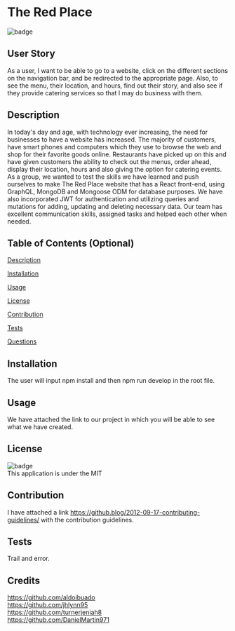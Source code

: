 # The Red Place
  
  ![badge](https://img.shields.io/badge/license-MIT-brightgreen)

## User Story
As a user, I want to be able to go to a website, click on the different sections on the navigation bar, and be redirected to the appropriate page. Also, to see the menu, their location, and hours, find out their story, and also see if they provide catering services so that I may do business with them.

## Description 
In today's day and age, with technology ever increasing, the need for businesses to have a website has increased. The majority of customers, have smart phones and computers which they use to browse the web and shop for their favorite goods online. Restaurants have picked up on this and have given customers the ability to check out the menus, order ahead, display their location, hours and also giving the option for catering events. As a group, we wanted to test the skills we have learned and push ourselves to make The Red Place website that has a React front-end, using GraphQL, MongoDB and Mongoose ODM for database purposes. We have also incorporated JWT for authentication and utilizing queries and mutations for adding, updating and deleting necessary data. Our team has excellent communication skills, assigned tasks and helped each other when needed.

## Table of Contents (Optional)
[Description](#description)

[Installation](#installation)

[Usage](#usage)

[License](#license)

[Contribution](#contribution)

[Tests](#tests)

[Questions](#questions)

## Installation
The user will input npm install and then npm run develop in the root file.

## Usage
We have attached the link  to our project in which you will be able to see what we have created. 

## License
![badge](https://img.shields.io/badge/license-MIT-brightgreen) <br/>
This application is under the MIT

## Contribution
I have attached a link https://github.blog/2012-09-17-contributing-guidelines/ with the contribution guidelines.

## Tests
Trail and error.

## Credits
https://github.com/aldoibuado <br />
https://github.com/jhlynn95 <br />
https://github.com/turnerjeniah8 <br />
https://github.com/DanielMartin971 <br />

